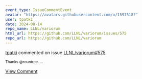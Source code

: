 ```yaml
---
event_type: IssueCommentEvent
avatar: "https://avatars.githubusercontent.com/u/1597518?"
user: tpatki
date: 2024-08-14
repo_name: LLNL/variorum
html_url: https://github.com/LLNL/variorum/issues/575
repo_url: https://github.com/LLNL/variorum
---
```


<a href='https://github.com/tpatki' target='_blank'>tpatki</a> commented on issue <a href='https://github.com/LLNL/variorum/issues/575' target='_blank'>LLNL/variorum#575</a>.

<small>Thanks @rountree. ...</small>

<a href='https://github.com/LLNL/variorum/issues/575' target='_blank'>View Comment</a>